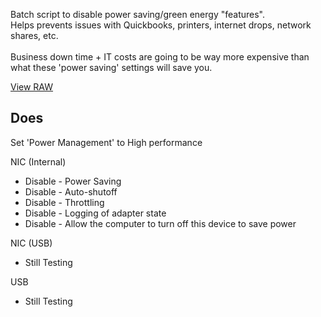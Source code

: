 Batch script to disable power saving/green energy "features".  
Helps prevents issues with Quickbooks, printers, internet drops, network shares, etc.  
<br>
Business down time + IT costs are going to be way more expensive than what these 'power saving' settings will save you.  

[View RAW](https://github.com/ShadowWhisperer/NoGreenWin/blob/main/AntiGreen.bat?raw=true)  

Does  
---------- 
Set 'Power Management' to High performance  

NIC (Internal)  
  - Disable - Power Saving
  - Disable - Auto-shutoff
  - Disable - Throttling
  - Disable - Logging of adapter state
  - Disable - Allow the computer to turn off this device to save power


NIC (USB)  
   - Still Testing

USB 
   - Still Testing
